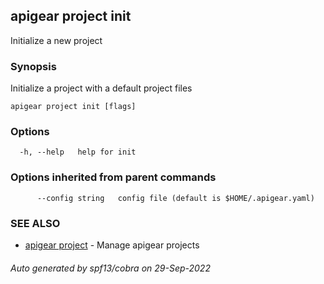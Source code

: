 ## apigear project init

Initialize a new project

### Synopsis

Initialize a project with a default project files

```
apigear project init [flags]
```

### Options

```
  -h, --help   help for init
```

### Options inherited from parent commands

```
      --config string   config file (default is $HOME/.apigear.yaml)
```

### SEE ALSO

* [apigear project](apigear_project.md)	 - Manage apigear projects

###### Auto generated by spf13/cobra on 29-Sep-2022
